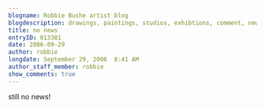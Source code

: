 ```yaml
---
blogname: Robbie Bushe artist blog
blogdescription: drawings, paintings, studios, exhibtions, comment, news as they happen to Robbie Bushe
title: no news
entryID: 013381
date: 2006-09-29
author: robbie
longdate: September 29, 2006  8:41 AM
author_staff_member: robbie
show_comments: true
---
```


<p>still no news!</p>

